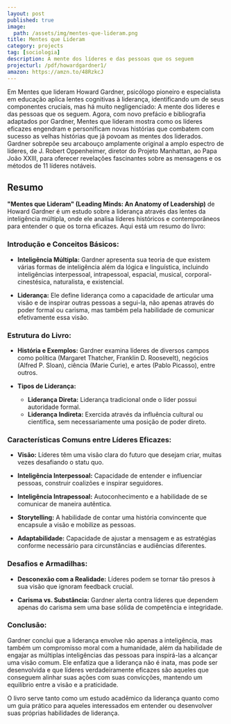 ```yaml
---
layout: post
published: true
image:
  path: /assets/img/mentes-que-lideram.png
title: Mentes que Lideram
category: projects
tag: [sociologia]
description: A mente dos líderes e das pessoas que os seguem
projecturl: /pdf/howardgardner1/
amazon: https://amzn.to/48RzkcJ
---
```


Em Mentes que lideram Howard Gardner, psicólogo pioneiro e especialista em educação aplica lentes cognitivas à liderança, identificando um de seus componentes cruciais, mas há muito negligenciado: A mente dos líderes e das pessoas que os seguem. Agora, com novo prefácio e bibliografia adaptados por Gardner, Mentes que lideram mostra como os líderes eficazes engendram e personificam novas histórias que combatem com sucesso as velhas histórias que já povoam as mentes dos liderados. Gardner sobrepõe seu arcabouço amplamente original a amplo espectro de líderes, de J. Robert Oppenheimer, diretor do Projeto Manhattan, ao Papa João XXIII, para oferecer revelações fascinantes sobre as mensagens e os métodos de 11 líderes notáveis.

## Resumo

**"Mentes que Lideram" (Leading Minds: An Anatomy of Leadership)** de Howard Gardner é um estudo sobre a liderança através das lentes da inteligência múltipla, onde ele analisa líderes históricos e contemporâneos para entender o que os torna eficazes. Aqui está um resumo do livro:

### **Introdução e Conceitos Básicos:**

- **Inteligência Múltipla:** Gardner apresenta sua teoria de que existem várias formas de inteligência além da lógica e linguística, incluindo inteligências interpessoal, intrapessoal, espacial, musical, corporal-cinestésica, naturalista, e existencial.

- **Liderança:** Ele define liderança como a capacidade de articular uma visão e de inspirar outras pessoas a segui-la, não apenas através do poder formal ou carisma, mas também pela habilidade de comunicar efetivamente essa visão.

### **Estrutura do Livro:**

- **História e Exemplos:** Gardner examina líderes de diversos campos como política (Margaret Thatcher, Franklin D. Roosevelt), negócios (Alfred P. Sloan), ciência (Marie Curie), e artes (Pablo Picasso), entre outros.

- **Tipos de Liderança:**
  - **Liderança Direta:** Liderança tradicional onde o líder possui autoridade formal.
  - **Liderança Indireta:** Exercida através da influência cultural ou científica, sem necessariamente uma posição de poder direto.

### **Características Comuns entre Líderes Eficazes:**

- **Visão:** Líderes têm uma visão clara do futuro que desejam criar, muitas vezes desafiando o statu quo.

- **Inteligência Interpessoal:** Capacidade de entender e influenciar pessoas, construir coalizões e inspirar seguidores.

- **Inteligência Intrapessoal:** Autoconhecimento e a habilidade de se comunicar de maneira autêntica.

- **Storytelling:** A habilidade de contar uma história convincente que encapsule a visão e mobilize as pessoas.

- **Adaptabilidade:** Capacidade de ajustar a mensagem e as estratégias conforme necessário para circunstâncias e audiências diferentes.

### **Desafios e Armadilhas:**

- **Desconexão com a Realidade:** Líderes podem se tornar tão presos à sua visão que ignoram feedback crucial.

- **Carisma vs. Substância:** Gardner alerta contra líderes que dependem apenas do carisma sem uma base sólida de competência e integridade.

### **Conclusão:**

Gardner conclui que a liderança envolve não apenas a inteligência, mas também um compromisso moral com a humanidade, além da habilidade de engajar as múltiplas inteligências das pessoas para inspirá-las a alcançar uma visão comum. Ele enfatiza que a liderança não é inata, mas pode ser desenvolvida e que líderes verdadeiramente eficazes são aqueles que conseguem alinhar suas ações com suas convicções, mantendo um equilíbrio entre a visão e a praticidade.

O livro serve tanto como um estudo acadêmico da liderança quanto como um guia prático para aqueles interessados em entender ou desenvolver suas próprias habilidades de liderança.

